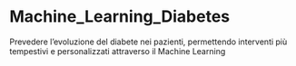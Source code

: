 # Machine_Learning_Diabetes
Prevedere l’evoluzione del diabete nei pazienti, permettendo interventi più tempestivi e personalizzati attraverso il Machine Learning
